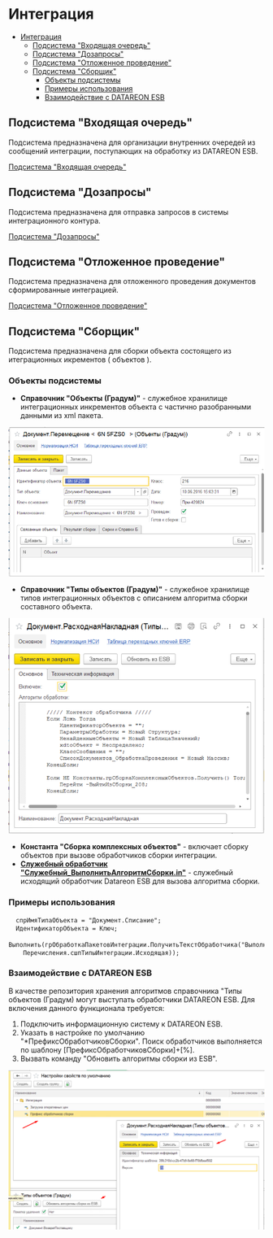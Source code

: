 # Интеграция

- [Интеграция](#интеграция)
  - [Подсистема "Входящая очередь"](#подсистема-входящая-очередь)
  - [Подсистема "Дозапросы"](#подсистема-дозапросы)
  - [Подсистема "Отложенное проведение"](#подсистема-отложенное-проведение)
  - [Подсистема "Сборщик"](#подсистема-сборщик)
    - [Объекты подсистемы](#объекты-подсистемы)
    - [Примеры использования](#примеры-использования)
    - [Взаимодействие с DATAREON ESB](#взаимодействие-с-datareon-esb)

## Подсистема "Входящая очередь"

Подсистема предназначена для организации внутренних очередей из сообщений интеграции, поступающих на обработку из DATAREON ESB.

[Подсистема "Входящая очередь"](/integration/inqueue)

## Подсистема "Дозапросы"

Подсистема предназначена для отправка запросов в системы интеграционного контура.

[Подсистема "Дозапросы"](/integration/adrequest)

## Подсистема "Отложенное проведение"

Подсистема предназначена для отложенного проведения документов сформированные интеграцией.

[Подсистема "Отложенное проведение"](/integration/postponed)

## Подсистема "Сборщик"

Подсистема предназначена для сборки объекта состоящего из итеграционных икрементов ( объектов ).

### Объекты подсистемы

- **Справочник "Объекты (Градум)"** - служебное хранилище интеграционных инкрементов объекта с частично разобранными данными из xml пакета.

![Элемент справочника Объекты (Градум)  ](ЭлементСправочникаОбъекты.png)

- **Справочник "Типы объектов (Градум)"** - служебное хранилище типов интеграционных объектов с описанием алгоритма сборки составного объекта.

![Элемент справочника Типы объектов (Градум)](ЭлементТипыОбъектов.png)

- **Константа "Сборка комплексных объектов"** - включает сборку объектов при вызове обработчиков сборки интеграции.
- [**Cлужебный обработчик "Служебный_ВыполнитьАлгоритмСборки.in"**](Служебный_ВыполнитьАлгоритмСборки.in.bsl) - служебный исходящий обработчик Datareon ESB для вызова алгоритма сборки.

### Примеры использования

```bsl
  спрИмяТипаОбъекта = "Документ.Списание";
  ИдентификаторОбъекта = Ключ;
  Выполнить(грОбработкаПакетовИнтеграции.ПолучитьТекстОбработчика("ВыполнитьАлгоритмСборки",
    Перечисления.сшпТипыИнтеграции.Исходящая));
```

### Взаимодействие с DATAREON ESB

В качестве репозитория хранения алгоритмов справочника "Типы объектов (Градум) могут выступать обработчики DATAREON ESB.
Для включения данного функционала требуется:

1. Подключить информационную систему к DATAREON ESB.
2. Указать в настройке по умолчанию "*ПрефиксОбработчиковСборки". Поиск обработчиков выполняется по шаблону [ПрефиксОбработчиковСборки]+[%].
3. Вызвать команду "Обновить алгоритмы сборки из ESB".

![Алгоритм справочника Типы объектов (Градум)](АлгоритмыТипыОбъектов.png)

